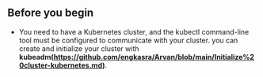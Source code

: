 ## Before you begin 
- You need to have a Kubernetes cluster, and the kubectl command-line tool must be configured to communicate with your cluster.
you can create and initialize your cluster with **kubeadm(https://github.com/engkasra/Arvan/blob/main/Initialize%20cluster-kubernetes.md)**.
